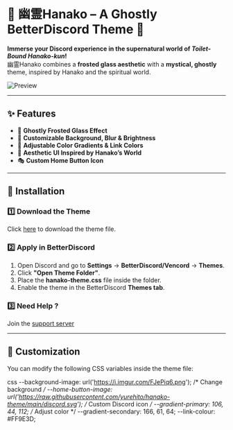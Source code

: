# 🌸 幽霊Hanako – A Ghostly BetterDiscord Theme 👻  

**Immerse your Discord experience in the supernatural world of *Toilet-Bound Hanako-kun*!**  
幽霊Hanako combines a **frosted glass aesthetic** with a **mystical, ghostly** theme, inspired by Hanako and the spiritual world.  

![Preview](https://github.com/yurehito/hanako-theme/blob/8f117d462d82ae0af2ac3f4c32382d131f593de6/%E5%B9%BD%E9%9C%8AHanako%20preview%20image.png)  

---

## ✨ Features  
- 👻 **Ghostly Frosted Glass Effect**  
- 🎨 **Customizable Background, Blur & Brightness**  
- 🌌 **Adjustable Color Gradients & Link Colors**  
- 🏮 **Aesthetic UI Inspired by Hanako’s World**  
- 🎭 **Custom Home Button Icon**  

---

## 🔧 Installation  

### **1️⃣ Download the Theme**  
Click [here](https://raw.githubusercontent.com/yurehito/hanako-theme/main/hanako-theme.css) to download the theme file.  

### **2️⃣ Apply in BetterDiscord**  
1. Open Discord and go to **Settings** → **BetterDiscord/Vencord** → **Themes**.  
2. Click **"Open Theme Folder"**.  
3. Place the **hanako-theme.css** file inside the folder.  
4. Enable the theme in the BetterDiscord **Themes tab**.  

### **3️⃣ Need Help ?**
Join the [support server](https://discord.gg/v7VXtqUmjf)

---

## 🎨 Customization  
You can modify the following CSS variables inside the theme file:  

css
--background-image: url('https://i.imgur.com/FJePiq6.png'); /* Change background */
--home-button-image: url('https://raw.githubusercontent.com/yurehito/hanako-theme/main/discord.svg'); /* Custom Discord icon */
--gradient-primary: 106, 44, 112; /* Adjust color */
--gradient-secondary: 166, 61, 64;
--link-colour: #FF9E3D;
